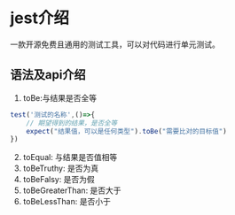 
# jest介绍

一款开源免费且通用的测试工具，可以对代码进行单元测试。

## 语法及api介绍


1. toBe:与结果是否全等
```js
test('测试的名称',()=>{
    // 期望得到的结果，是否全等
    expect("结果值，可以是任何类型").toBe("需要比对的目标值")
})
```
2. toEqual: 与结果是否值相等
3. toBeTruthy: 是否为真
4. toBeFalsy: 是否为假
5. toBeGreaterThan: 是否大于
6. toBeLessThan: 是否小于